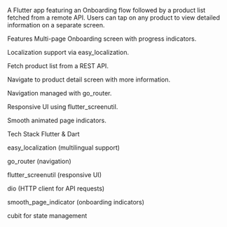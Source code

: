 A Flutter app featuring an Onboarding flow followed by a product list fetched from a remote API.
Users can tap on any product to view detailed information on a separate screen.

Features
Multi-page Onboarding screen with progress indicators.

Localization support via easy_localization.

Fetch product list from a REST API.

Navigate to product detail screen with more information.

Navigation managed with go_router.

Responsive UI using flutter_screenutil.

Smooth animated page indicators.

Tech Stack
Flutter & Dart

easy_localization (multilingual support)

go_router (navigation)

flutter_screenutil (responsive UI)

dio (HTTP client for API requests)

smooth_page_indicator (onboarding indicators)

cubit for state management 

